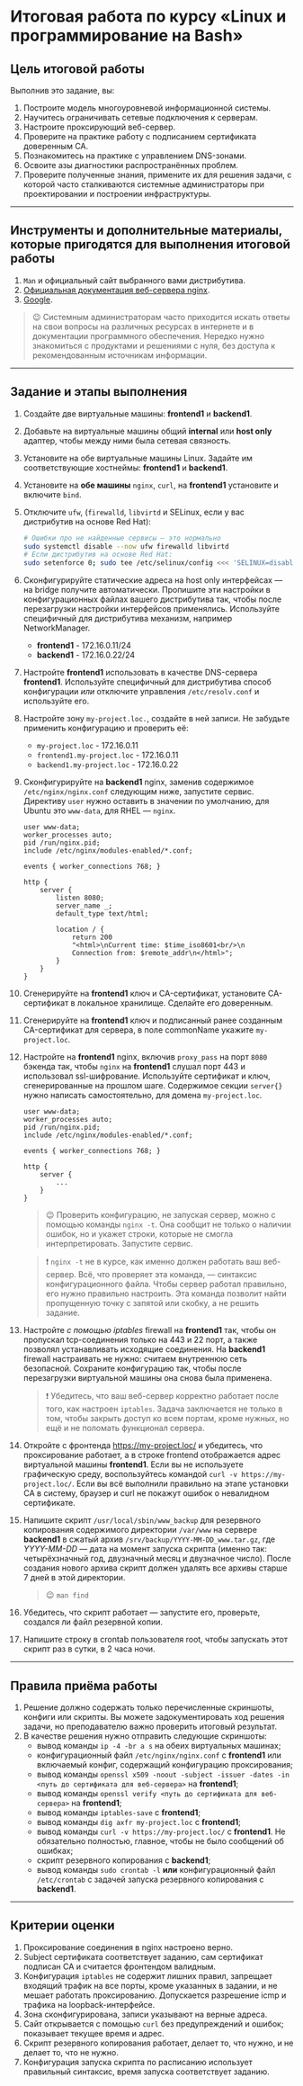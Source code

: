 # Итоговая работа по курсу «Linux и программирование на Bash»## Цель итоговой работыВыполнив это задание, вы:1. Построите модель многоуровневой информационной системы.2. Научитесь ограничивать сетевые подключения к серверам.3. Настроите проксирующий веб-сервер.4. Проверите на практике работу с подписанием сертификата доверенным CA.5. Познакомитесь на практике с управлением DNS-зонами.6. Освоите азы диагностики распространённых проблем.7. Проверите полученные знания, примените их для решения задачи, с которой часто сталкиваются системные администраторы при проектировании и построении инфраструктуры.------## Инструменты и дополнительные материалы, которые пригодятся для выполнения итоговой работы1. `Man` и официальный сайт выбранного вами дистрибутива.2. [Официальная документация веб-сервера nginx](http://nginx.org/ru/docs/).3. [Google](https://google.com/).> 😉 Системным администраторам часто приходится искать ответы на свои вопросы на различных ресурсах в интернете и в документации программного обеспечения. Нередко нужно знакомиться с продуктами и решениями с нуля, без доступа к рекомендованным источникам информации.------## Задание и этапы выполнения1. Создайте две виртуальные машины: **frontend1** и **backend1**.2. Добавьте на виртуальные машины общий **internal** или **host only** адаптер, чтобы между ними была сетевая связность.3. Установите на обе виртуальные машины Linux. Задайте им соответствующие хостнеймы: **frontend1** и **backend1**.4. Установите на **обе машины** `nginx`, `curl`, на **frontend1** установите и включите `bind`.5. Отключите `ufw`, (`firewalld`, `libvirtd` и SELinux, если у вас дистрибутив на основе Red Hat):    ```bash    # Ошибки про не найденные сервисы — это нормально    sudo systemctl disable --now ufw firewalld libvirtd    # Если дистрибутив на основе Red Hat:    sudo setenforce 0; sudo tee /etc/selinux/config <<< 'SELINUX=disabled'    ```6. Сконфигурируйте статические адреса на host only интерфейсах — на bridge получите автоматически. Пропишите эти настройки в конфигурационных файлах вашего дистрибутива так, чтобы после перезагрузки настройки интерфейсов применялись. Используйте специфичный для дистрибутива механизм, например NetworkManager.    - **frontend1** - 172.16.0.11/24    - **backend1** - 172.16.0.22/247. Настройте **frontend1** использовать в качестве DNS-сервера **frontend1**. Используйте специфичный для дистрибутива способ конфигурации *или* отключите управления `/etc/resolv.conf` и используйте его.8. Настройте зону `my-project.loc.`, создайте в ней записи. Не забудьте применить конфигурацию и проверить её:    - `my-project.loc` - 172.16.0.11    - `frontend1.my-project.loc` - 172.16.0.11    - `backend1.my-project.loc` - 172.16.0.229. Сконфигурируйте на **backend1** nginx, заменив содержимое `/etc/nginx/nginx.conf` следующим ниже, запустите сервис. Директиву `user` нужно оставить в значении по умолчанию, для Ubuntu это `www-data`, для RHEL — `nginx`.    ```    user www-data;    worker_processes auto;    pid /run/nginx.pid;    include /etc/nginx/modules-enabled/*.conf;    events { worker_connections 768; }    http {        server {            listen 8080;            server_name _;            default_type text/html;            location / {                return 200                "<html>\nCurrent time: $time_iso8601<br/>\n                Connection from: $remote_addr\n</html>";            }        }    }    ```10. Сгенерируйте на **frontend1** ключ и CA-сертификат, установите CA-сертификат в локальное хранилище. Сделайте его доверенным.11. Сгенерируйте на **frontend1** ключ и подписанный ранее созданным CA-сертификат для сервера, в поле commonName укажите `my-project.loc`.12. Настройте на **frontend1** nginx, включив `proxy_pass` на порт `8080` бэкенда так, чтобы `nginx` на **frontend1** слушал порт 443 и использовал ssl-шифрование. Используйте сертификат и ключ, сгенерированные на прошлом шаге. Содержимое секции `server{}` нужно написать самостоятельно, для домена `my-project.loc`.    ```    user www-data;    worker_processes auto;    pid /run/nginx.pid;    include /etc/nginx/modules-enabled/*.conf;    events { worker_connections 768; }    http {        server {            ...        }    }    ```    > 😉 Проверить конфигурацию, не запуская сервер, можно с помощью команды `nginx -t`. Она сообщит не только о наличии ошибок, но и укажет строки, которые не смогла интерпретировать. Запустите сервис.    > ❗ `nginx -t` не в курсе, как именно должен работать ваш веб-сервер. Всё, что проверяет эта команда, — синтаксис конфигурационного файла. Чтобы сервер работал правильно, его нужно правильно настроить. Эта команда позволит найти пропущенную точку с запятой или скобку, а не решить задание.13. Настройте *с помощью iptables* firewall на **frontend1** так, чтобы он пропускал tcp-соединения только на 443 и 22 порт, а также позволял устанавливать исходящие соединения. На **backend1** firewall настраивать не нужно: считаем внутреннюю сеть безопасной. Сохраните конфигурацию так, чтобы после перезагрузки виртуальной машины она снова была применена.    > ❗ Убедитесь, что ваш веб-сервер корректно работает после того, как настроен `iptables`. Задача заключается не только в том, чтобы закрыть доступ ко всем портам, кроме нужных, но ещё и не поломать функционал сервера.14. Откройте с фронтенда https://my-project.loc/ и убедитесь, что проксирование работает, а в строке frontend отображается адрес виртуальной машины **frontend1**. Если вы не используете графическую среду, воспользуйтесь командой `curl -v https://my-project.loc/`. Если вы всё выполнили правильно на этапе установки CA в систему, браузер и curl не покажут ошибок о невалидном сертификате.15. Напишите скрипт `/usr/local/sbin/www_backup` для резервного копированиясодержимого директории `/var/www` на сервере **backend1** в сжатый архив`/srv/backup/YYYY-MM-DD_www.tar.gz`, где *YYYY-MM-DD* — дата на момент запуска скрипта (именно так: четырёхзначный год, двузначный месяц и двузначное число). После создания нового архива скрипт должен удалять все архивы старше 7 дней в этой директории.    > 😉 `man find`16. Убедитесь, что скрипт работает — запустите его, проверьте, создался ли файл резервной копии.17. Напишите строку в crontab пользователя root, чтобы запускать этот скрипт раз в сутки, в 2 часа ночи.------## Правила приёма работы1. Решение должно содержать только перечисленные скриншоты, конфиги или скрипты. Вы можете задокументировать ход решения задачи, но преподавателю важно проверить итоговый результат.2. В качестве решения нужно отправить следующие скриншоты:    - вывод команды `ip -4 -br a s` на обеих виртуальных машинах;    - конфигурационный файл `/etc/nginx/nginx.conf` с **frontend1** или включаемый конфиг, содержащий конфигурацию проксирования;    - вывод команды `openssl x509 -noout -subject -issuer -dates -in <путь до сертификата для веб-сервера>` на **frontend1**;    - вывод команды `openssl verify <путь до сертификата для веб-сервера>` на **frontend1**;    - вывод команды `iptables-save` с **frontend1**;    - вывод команды `dig axfr my-project.loc` с **frontend1**;    - вывод команды `curl -v https://my-project.loc/` c **frontend1**. Не обязательно полностью, главное, чтобы не было сообщений об ошибках;    - скрипт резервного копирования с **backend1**;    - вывод команды `sudo crontab -l` __или__ конфигурационный файл `/etc/crontab` с задачей запуска резервного копирования с **backend1**.------## Критерии оценки1. Проксирование соединения в nginx настроено верно.2. Subject сертификата соответствует заданию, сам сертификат подписан CA и считается фронтендом валидным.3. Конфигурация `iptables` не содержит лишних правил, запрещает входящий трафик на все порты, кроме указанных в задании, и не мешает работать проксированию. Допускается разрешение icmp и трафика на loopback-интерфейсе.4. Зона сконфигурирована, записи указывают на верные адреса.5. Сайт открывается с помощью `curl` без предупреждений и ошибок; показывает текущее время и адрес.6. Скрипт резервного копирования работает, делает то, что нужно, и не делает то, что не нужно.7. Конфигурация запуска скрипта по расписанию использует правильный синтаксис, время запуска соответствует заданию.